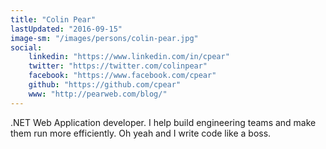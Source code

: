 ```yaml
---
title: "Colin Pear"
lastUpdated: "2016-09-15"
image-sm: "/images/persons/colin-pear.jpg"
social:
    linkedin: "https://www.linkedin.com/in/cpear"
    twitter: "https://twitter.com/colinpear"
    facebook: "https://www.facebook.com/cpear"
    github: "https://github.com/cpear"
    www: "http://pearweb.com/blog/"    
---
```


.NET Web Application developer. I help build engineering teams and make them run more efficiently. 
Oh yeah and I write code like a boss. 
